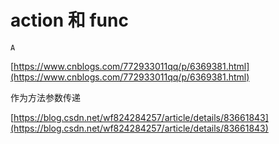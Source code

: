 # action 和 func

`A`

[https://www.cnblogs.com/772933011qq/p/6369381.html](https://www.cnblogs.com/772933011qq/p/6369381.html)

作为方法参数传递

[https://blog.csdn.net/wf824284257/article/details/83661843](https://blog.csdn.net/wf824284257/article/details/83661843)

